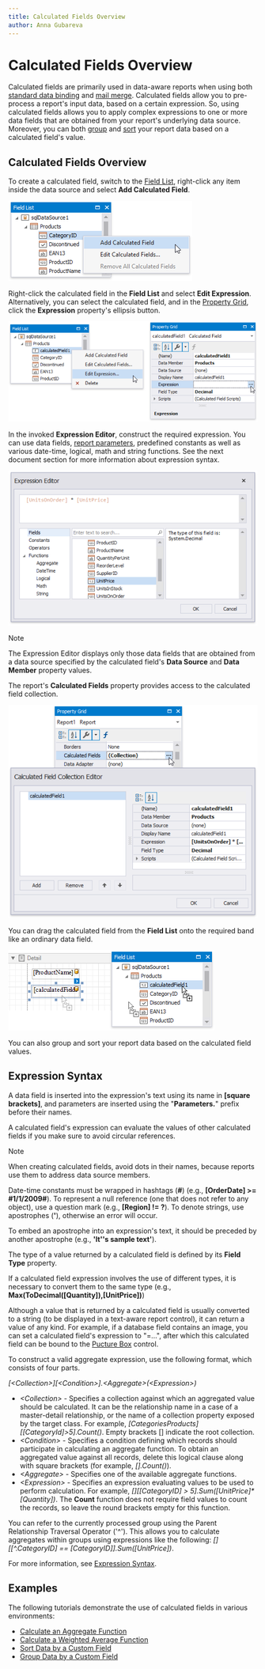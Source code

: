 ```yaml
---
title: Calculated Fields Overview
author: Anna Gubareva
---
```

# Calculated Fields Overview

Calculated fields are primarily used in data-aware reports when using both [standard data binding](../../bind-to-data/bind-controls-to-data-expression-bindings.md) and [mail merge](../../bind-to-data/use-embedded-fields-mail-merge.md). Calculated fields allow you to pre-process a report's input data, based on a certain expression. So, using calculated fields allows you to apply complex expressions to one or more data fields that are obtained from your report's underlying data source. Moreover, you can both [group](../../shape-report-data/group-and-sort-data/group-data.md) and [sort](../../shape-report-data/group-and-sort-data/sort-data.md) your report data based on a calculated field's value.

## <a name="overview"></a>Calculated Fields Overview

To create a calculated field, switch to the [Field List](../../report-designer-tools/ui-panels/field-list.md), right-click any item inside the data source and select **Add Calculated Field**.

![](../../../../../images/eurd-win-add-calculated-field.png)

 Right-click the calculated field in the **Field List** and select **Edit Expression**. Alternatively, you can select the calculated field, and in the [Property Grid](../../report-designer-tools/ui-panels/property-grid.md), click the **Expression** property's ellipsis button.

![](../../../../../images/eurd-win-calculated-field-eidt-expression.png)

In the invoked **Expression Editor**, construct the required expression. You can use data fields, [report parameters](../use-report-parameters.md), predefined constants as well as various date-time, logical, math and string functions. See the next document section for more information about expression syntax.

![](../../../../../images/eurd-win-calculated-field-expression.png)

> [!NOTE]
> The Expression Editor displays only those data fields that are obtained from a data source specified by the calculated field's **Data Source** and **Data Member** property values.

The report's **Calculated Fields** property provides access to the calculated field collection.

![](../../../../../images/eurd-win-calculated-field-collection-editor.png)

You can drag the calculated field from the **Field List** onto the required band like an ordinary data field. 

![](../../../../../images/eurd-win-calculated-field-drop-onto-band.png)

You can also group and sort your report data based on the calculated field values.

## <a name="syntax"></a>Expression Syntax
A data field is inserted into the expression's text using its name in **[**square brackets**]**, and parameters are inserted using the "**Parameters.**" prefix before their names.

A calculated field's expression can evaluate the values of other calculated fields if you make sure to avoid circular references.

> [!NOTE]
> When creating calculated fields, avoid dots in their names, because reports use them to address data source members.

Date-time constants must be wrapped in hashtags (**#**) (e.g., **[OrderDate] >= #1/1/2009#**). To represent a null reference (one that does not refer to any object), use a question mark (e.g., **[Region] != ?**). To denote strings, use apostrophes (**'**), otherwise an error will occur.

To embed an apostrophe into an expression's text, it should be preceded by another apostrophe (e.g., **'It''s sample text'**).

The type of a value returned by a calculated field is defined by its **Field Type** property.

If a calculated field expression involves the use of different types, it is necessary to convert them to the same type (e.g., **Max(ToDecimal([Quantity]),[UnitPrice])**)

Although a value that is returned by a calculated field is usually converted to a string (to be displayed in a text-aware report control), it can return a value of any kind. For example, if a database field contains an image, you can set a calculated field's expression to "=...", after which this calculated field can be bound to the [Pucture Box](../../use-report-elements/use-basic-report-controls/picture-box.md) control.

To construct a valid aggregate expression, use the following format, which consists of four parts.

_[\<Collection>][\<Condition>].\<Aggregate>(\<Expression>)_

* _\<Collection>_ - Specifies a collection against which an aggregated value should be calculated. It can be the relationship name in a case of a master-detail relationship, or the name of a collection property exposed by the target class. For example, _[CategoriesProducts][[CategoryId]>5].Count()_. Empty brackets [] indicate the root collection.
* _\<Condition>_ - Specifies a condition defining which records should participate in calculating an aggregate function. To obtain an aggregated value against all records, delete this logical clause along with square brackets (for example, _[].Count()_).
* _\<Aggregate>_ - Specifies one of the available aggregate functions.
* _\<Expression>_ - Specifies an expression evaluating values to be used to perform calculation. For example, _[][[CategoryID] > 5].Sum([UnitPrice]*[Quantity])_. The **Count** function does not require field values to count the records, so leave the round brackets empty for this function.

You can refer to the currently processed group using the Parent Relationship Traversal Operator ('^'). This allows you to calculate aggregates within groups using expressions like the following: _[][[^.CategoryID] == [CategoryID]].Sum([UnitPrice])_.

For more information, see [Expression Syntax](../../use-expressions/expression-syntax.md).

## <a name="examples"></a>Examples
The following tutorials demonstrate the use of calculated fields in various environments:

* [Calculate an Aggregate Function](calculate-an-aggregate-function.md)
* [Calculate a Weighted Average Function](calculate-a-weighted-average-function.md)
* [Sort Data by a Custom Field](../../shape-report-data/group-and-sort-data/sort-data-by-a-custom-field.md)
* [Group Data by a Custom Field](../../shape-report-data/group-and-sort-data/group-data-by-a-custom-field.md)